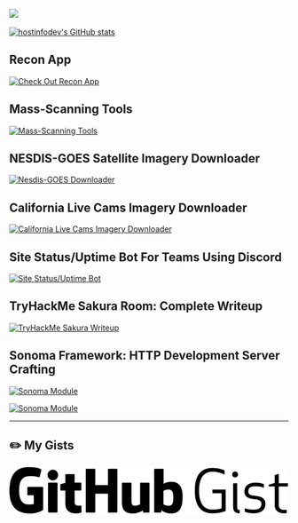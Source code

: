 ![](https://komarev.com/ghpvc/?username=your-github-username)

[![hostinfodev's GitHub stats](https://github-readme-stats.vercel.app/api?username=hostinfodev&count_private=true&show_icons=true&theme=tokyonight)](https://github.com/anuraghazra/github-readme-stats)

## Recon App
[![Check Out Recon App](https://recon.us.com/img/favicon.ico)](https://recon.us.com)

## Mass-Scanning Tools
[![Mass-Scanning Tools](https://github-readme-stats.vercel.app/api/pin/?username=hostinfodev&repo=mass-scanning-tools)](https://github.com/hostinfodev/mass-scanning-tools)

## NESDIS-GOES Satellite Imagery Downloader
[![Nesdis-GOES Downloader](https://github-readme-stats.vercel.app/api/pin/?username=hostinfodev&repo=nesdis-goes)](https://github.com/hostinfodev/nesdis-goes)

## California Live Cams Imagery Downloader
[![California Live Cams Imagery Downloader](https://github-readme-stats.vercel.app/api/pin/?username=hostinfodev&repo=nesdis-goes)](https://github.com/hostinfodev/california-live-cams)

## Site Status/Uptime Bot For Teams Using Discord
[![Site Status/Uptime Bot](https://github-readme-stats.vercel.app/api/pin/?username=hostinfodev&repo=site-status-discord-bot)](https://github.com/hostinfodev/site-status-discord-bot)

## TryHackMe Sakura Room: Complete Writeup
[![TryHackMe Sakura Writeup](https://github-readme-stats.vercel.app/api/pin/?username=hostinfodev&repo=TryHackMe-Sakura-Room-Writeup)](https://github.com/hostinfodev/TryHackMe-Sakura-Room-Writeup)

## Sonoma Framework: HTTP Development Server Crafting
[![Sonoma Module](https://github-readme-stats.vercel.app/api/pin/?username=hostinfodev&repo=sonoma)](https://github.com/hostinfodev/sonoma)

[![Sonoma Module](https://github-readme-stats.vercel.app/api/pin/?username=hostinfodev&repo=sonoma)](https://github.com/hostinfodev/sonoma)

------
## ✏️ My Gists
[![ My Gists](https://raw.githubusercontent.com/b4b4r07/i/master/gist/logo.png)](https://gist.github.com/hostinfodev)
